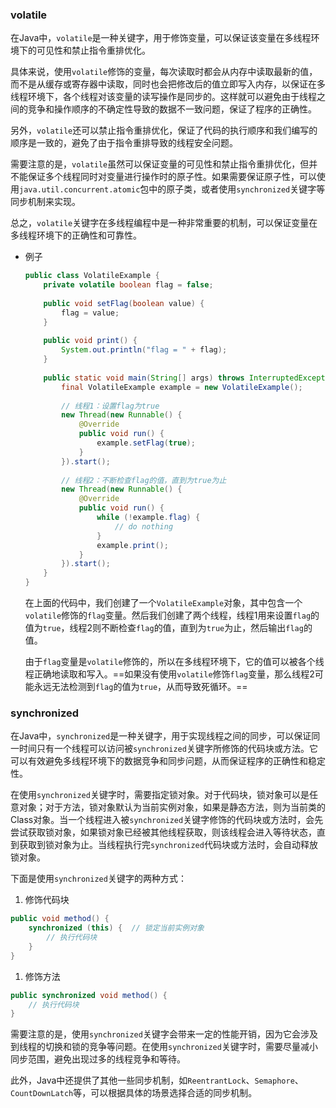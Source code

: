 ### volatile

在Java中，`volatile`是一种关键字，用于修饰变量，可以保证该变量在多线程环境下的可见性和禁止指令重排优化。

具体来说，使用`volatile`修饰的变量，每次读取时都会从内存中读取最新的值，而不是从缓存或寄存器中读取，同时也会把修改后的值立即写入内存，以保证在多线程环境下，各个线程对该变量的读写操作是同步的。这样就可以避免由于线程之间的竞争和操作顺序的不确定性导致的数据不一致问题，保证了程序的正确性。

另外，`volatile`还可以禁止指令重排优化，保证了代码的执行顺序和我们编写的顺序是一致的，避免了由于指令重排导致的线程安全问题。

需要注意的是，`volatile`虽然可以保证变量的可见性和禁止指令重排优化，但并不能保证多个线程同时对变量进行操作时的原子性。如果需要保证原子性，可以使用`java.util.concurrent.atomic`包中的原子类，或者使用`synchronized`关键字等同步机制来实现。

总之，`volatile`关键字在多线程编程中是一种非常重要的机制，可以保证变量在多线程环境下的正确性和可靠性。

- 例子

  ```java
  public class VolatileExample {
      private volatile boolean flag = false;
      
      public void setFlag(boolean value) {
          flag = value;
      }
      
      public void print() {
          System.out.println("flag = " + flag);
      }
      
      public static void main(String[] args) throws InterruptedException {
          final VolatileExample example = new VolatileExample();
          
          // 线程1：设置flag为true
          new Thread(new Runnable() {
              @Override
              public void run() {
                  example.setFlag(true);
              }
          }).start();
          
          // 线程2：不断检查flag的值，直到为true为止
          new Thread(new Runnable() {
              @Override
              public void run() {
                  while (!example.flag) {
                      // do nothing
                  }
                  example.print();
              }
          }).start();
      }
  }
  
  ```

  在上面的代码中，我们创建了一个`VolatileExample`对象，其中包含一个`volatile`修饰的`flag`变量。然后我们创建了两个线程，线程1用来设置`flag`的值为`true`，线程2则不断检查`flag`的值，直到为`true`为止，然后输出`flag`的值。

  由于`flag`变量是`volatile`修饰的，所以在多线程环境下，它的值可以被各个线程正确地读取和写入。==如果没有使用`volatile`修饰`flag`变量，那么线程2可能永远无法检测到`flag`的值为`true`，从而导致死循环。==

### synchronized

在Java中，`synchronized`是一种关键字，用于实现线程之间的同步，可以保证同一时间只有一个线程可以访问被`synchronized`关键字所修饰的代码块或方法。它可以有效避免多线程环境下的数据竞争和同步问题，从而保证程序的正确性和稳定性。

在使用`synchronized`关键字时，需要指定锁对象。对于代码块，锁对象可以是任意对象；对于方法，锁对象默认为当前实例对象，如果是静态方法，则为当前类的Class对象。当一个线程进入被`synchronized`关键字修饰的代码块或方法时，会先尝试获取锁对象，如果锁对象已经被其他线程获取，则该线程会进入等待状态，直到获取到锁对象为止。当线程执行完`synchronized`代码块或方法时，会自动释放锁对象。

下面是使用`synchronized`关键字的两种方式：

1. 修饰代码块

```java
public void method() {
    synchronized (this) {  // 锁定当前实例对象
        // 执行代码块
    }
}
```

1. 修饰方法

```java
public synchronized void method() {
    // 执行代码块
}
```

需要注意的是，使用`synchronized`关键字会带来一定的性能开销，因为它会涉及到线程的切换和锁的竞争等问题。在使用`synchronized`关键字时，需要尽量减小同步范围，避免出现过多的线程竞争和等待。

此外，Java中还提供了其他一些同步机制，如`ReentrantLock`、`Semaphore`、`CountDownLatch`等，可以根据具体的场景选择合适的同步机制。
